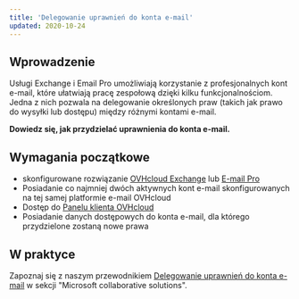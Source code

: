 ```yaml
---
title: 'Delegowanie uprawnień do konta e-mail'
updated: 2020-10-24
---
```


## Wprowadzenie

Usługi Exchange i Email Pro umożliwiają korzystanie z profesjonalnych kont e-mail, które ułatwiają pracę zespołową dzięki kilku funkcjonalnościom. Jedna z nich pozwala na delegowanie określonych praw (takich jak prawo do wysyłki lub dostępu) między różnymi kontami e-mail.

**Dowiedz się, jak przydzielać uprawnienia do konta e-mail.**

## Wymagania początkowe

- skonfigurowane rozwiązanie [OVHcloud Exchange](/links/web/emails-hosted-exchange) lub [E-mail Pro](/links/web/email-pro)
- Posiadanie co najmniej dwóch aktywnych kont e-mail skonfigurowanych na tej samej platformie e-mail OVHcloud
- Dostęp do [Panelu klienta OVHcloud](/links/manager)
- Posiadanie danych dostępowych do konta e-mail, dla którego przydzielone zostaną nowe prawa

## W praktyce

Zapoznaj się z naszym przewodnikiem [Delegowanie uprawnień do konta e-mail](/pages/web_cloud/email_and_collaborative_solutions/microsoft_exchange/feature_delegation) w sekcji "Microsoft collaborative solutions".